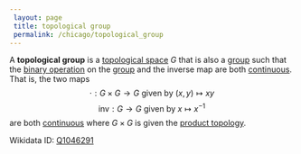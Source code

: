 ```yaml
---
 layout: page
 title: topological group
 permalink: /chicago/topological_group
---
```

A **topological group** is a [topological space](https://mathgloss.github.io/MathGloss/topological_space) $G$ that is also a [group](https://mathgloss.github.io/MathGloss/group) such that the [binary operation](https://mathgloss.github.io/MathGloss/binary_operation) on the [group](https://mathgloss.github.io/MathGloss/group) and the inverse map are both [continuous](https://mathgloss.github.io/MathGloss/continuous). That is, the two maps $$\cdot:G\times G\to G \text{ given by } (x,y)\mapsto xy$$$$\text{inv}:G\to G \text{ given by } x\mapsto x^{-1}$$ are both [continuous](https://mathgloss.github.io/MathGloss/continuous) where $G\times G$ is given the [product topology](https://mathgloss.github.io/MathGloss/product_topology).

Wikidata ID: [Q1046291](https://www.wikidata.org/wiki/Q1046291)